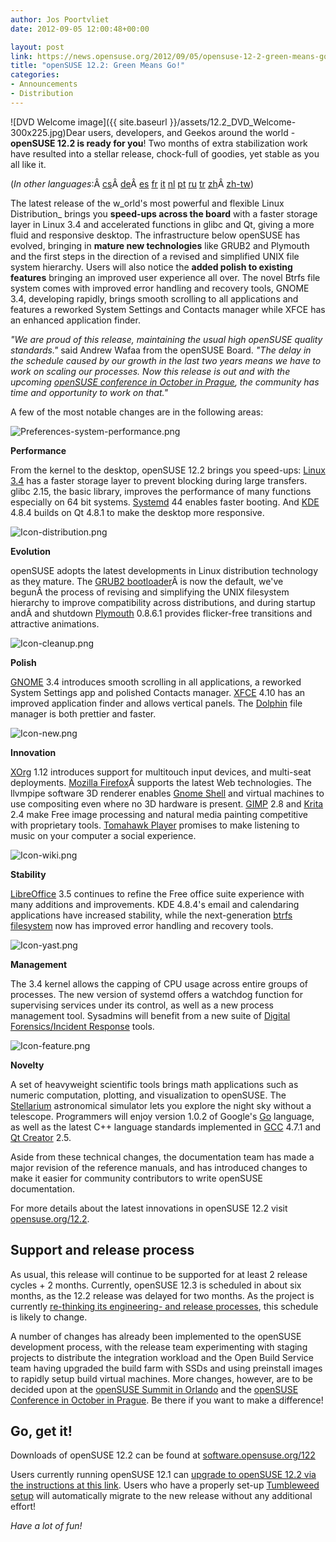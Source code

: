 ```yaml
---
author: Jos Poortvliet
date: 2012-09-05 12:00:48+00:00

layout: post
link: https://news.opensuse.org/2012/09/05/opensuse-12-2-green-means-go/
title: "openSUSE 12.2: Green Means Go!"
categories:
- Announcements
- Distribution
---
```

![DVD Welcome image]({{ site.baseurl }}/assets/12.2_DVD_Welcome-300x225.jpg)Dear users, developers, and Geekos around the world - **openSUSE 12.2 is ready for you**! Two months of extra stabilization work have resulted into a stellar release, chock-full of goodies, yet stable as you all like it.


(_In other languages_:Â [cs](http://cs.opensuse.org/Ozn%C3%A1men%C3%AD_nov%C3%A9ho_vyd%C3%A1n%C3%AD)Â [de](http://de.opensuse.org/Ank%C3%BCndigung)Â [es](http://es.opensuse.org/Release_announcement) [fr](http://fr.opensuse.org/Annonce_de_version) [it](http://it.opensuse.org/Release_announcement) [nl](http://nl.opensuse.org/Release_announcement) [pt](http://pt.opensuse.org/Release_announcement) [ru](http://ru.opensuse.org/%D0%9E%D0%B1%D1%8A%D1%8F%D0%B2%D0%BB%D0%B5%D0%BD%D0%B8%D0%B5_%D0%BE_%D0%B2%D1%8B%D0%BF%D1%83%D1%81%D0%BA%D0%B5) [tr](http://tr.opensuse.org/S%C3%BCr%C3%BCm_duyurusu) [zh](http://zh.opensuse.org/%E5%8F%91%E8%A1%8C%E8%AF%B4%E6%98%8E)Â [zh-tw](http://zh-tw.opensuse.org/Release_announcement))



The latest release of the w_orld's most powerful and flexible Linux Distribution_ brings you **speed-ups across the board** with a faster storage layer in Linux 3.4 and accelerated functions in glibc and Qt, giving a more fluid and responsive desktop. The infrastructure below openSUSE has evolved, bringing in **mature new technologies** like GRUB2 and Plymouth and the first steps in the direction of a revised and simplified UNIX file system hierarchy. Users will also notice the **added polish to existing features** bringing an improved user experience all over. The novel Btrfs file system comes with improved error handling and recovery tools, GNOME 3.4, developing rapidly, brings smooth scrolling to all applications and features a reworked System Settings and Contacts manager while XFCE has an enhanced application finder.<!-- more -->

_"We are proud of this release, maintaining the usual high openSUSE quality standards."_ said Andrew Wafaa from the openSUSE Board. _"The delay in the schedule caused by our growth in the last two years means we have to work on scaling our processes. Now this release is out and with the upcoming [openSUSE conference in October in Prague](http://conference.opensuse.org), the community has time and opportunity to work on that."_

A few of the most notable changes are in the following areas:





  
![Preferences-system-performance.png](http://en.opensuse.org/images/d/da/Preferences-system-performance.png)






**Performance**

From the kernel to the desktop, openSUSE 12.2 brings you speed-ups: [Linux 3.4](http://opensuse.org/Portal:Kernel) has a faster storage layer to prevent blocking during large transfers. glibc 2.15, the basic library, improves the performance of many functions especially on 64 bit systems. [Systemd](http://openSUSE.org/Systemd) 44 enables faster booting. And [KDE](http://opensuse.org/Portal:KDE) 4.8.4 builds on Qt 4.8.1 to make the desktop more responsive.















  
![Icon-distribution.png](http://en.opensuse.org/images/thumb/d/d0/Icon-distribution.png/48px-Icon-distribution.png)






**Evolution**

openSUSE adopts the latest developments in Linux distribution technology as they mature. The [GRUB2 bootloader](http://opensuse.org/GRUB)Â is now the default, we've begunÂ the process of revising and simplifying the UNIX filesystem hierarchy to improve compatibility across distributions, and during startup andÂ and shutdown [Plymouth](http://www.freedesktop.org/wiki/Software/Plymouth) 0.8.6.1 provides flicker-free transitions and attractive animations.















  
![Icon-cleanup.png](http://en.opensuse.org/images/thumb/6/6a/Icon-cleanup.png/48px-Icon-cleanup.png)






**Polish**

[GNOME](http://opensuse.org/Portal:GNOME) 3.4 introduces smooth scrolling in all applications, a reworked System Settings app and polished Contacts manager. [XFCE](http://opensuse.org/Xfce) 4.10 has an improved application finder and allows vertical panels. The [Dolphin](http://opensuse.org/Dolphin) file manager is both prettier and faster.















  
![Icon-new.png](http://en.opensuse.org/images/thumb/6/66/Icon-new.png/48px-Icon-new.png)






**Innovation**

[XOrg](http://opensuse.org/X_Window_System) 1.12 introduces support for multitouch input devices, and multi-seat deployments. [Mozilla Firefox](http://opensuse.org/Firefox)Â supports the latest Web technologies. The llvmpipe software 3D renderer enables [Gnome Shell](/GNOME) and virtual machines to use compositing even where no 3D hardware is present. [GIMP](http://opensuse.org/GIMP) 2.8 and [Krita](http://opensuse.org/Krita) 2.4 make Free image processing and natural media painting competitive with proprietary tools. [Tomahawk Player](http://www.tomahawk-player.org) promises to make listening to music on your computer a social experience.















  
![Icon-wiki.png](http://en.opensuse.org/images/thumb/3/30/Icon-wiki.png/48px-Icon-wiki.png)






**Stability**

[LibreOffice](http://opensuse.org/LibreOffice) 3.5 continues to refine the Free office suite experience with many additions and improvements. KDE 4.8.4's email and calendaring applications have increased stability, while the next-generation [btrfs filesystem](https://btrfs.wiki.kernel.org/index.php/Main_Page) now has improved error handling and recovery tools.















  
![Icon-yast.png](http://en.opensuse.org/images/thumb/f/f8/Icon-yast.png/48px-Icon-yast.png)






**Management**

The 3.4 kernel allows the capping of CPU usage across entire groups of processes. The new version of systemd offers a watchdog function for supervising services under its control, as well as a new process management tool. Sysadmins will benefit from a new suite of [Digital Forensics/Incident Response](http://opensuse.org/DFIR_-_Imaging_Tools) tools.















  
![Icon-feature.png](http://en.opensuse.org/images/thumb/8/84/Icon-feature.png/48px-Icon-feature.png)






**Novelty**

A set of heavyweight scientific tools brings math applications such as numeric computation, plotting, and visualization to openSUSE. The [Stellarium](http://www.stellarium.org/) astronomical simulator lets you explore the night sky without a telescope. Programmers will enjoy version 1.0.2 of Google's [Go](http://opensuse.org/SDB:Go) language, as well as the latest C++ language standards implemented in [GCC](http://gcc.gnu.org/) 4.7.1 and [Qt Creator](http://qt-project.org/wiki/Category:Tools::QtCreator) 2.5.










Aside from these technical changes, the documentation team has made a major revision of the reference manuals, and has introduced changes to make it easier for community contributors to write openSUSE documentation.

For more details about the latest innovations in openSUSE 12.2 visit [opensuse.org/12.2](http://opensuse.org/12.2 ).


## Support and release process


As usual, this release will continue to be supported for at least 2 release cycles + 2 months. Currently, openSUSE 12.3 is scheduled in about six months, as the 12.2 release was delayed for two months. As the project is currently [re-thinking its engineering- and release processes](https://news.opensuse.org/2012/06/14/where-is-my-12-2-my-kingdom-for-a-12-2/), this schedule is likely to change.

A number of changes has already been implemented to the openSUSE development process, with the release team experimenting with staging projects to distribute the integration workload and the Open Build Service team having upgraded the build farm with SSDs and using preinstall images to rapidly setup build virtual machines. More changes, however, are to be decided upon at the [openSUSE Summit in Orlando](http://summit.opensuse.org) and the [openSUSE Conference in October in Prague](http://conference.opensuse.org). Be there if you want to make a difference!


## Go, get it!


Downloads of openSUSE 12.2 can be found at [software.opensuse.org/122](http://software.opensuse.org/122)

Users currently running openSUSE 12.1 can [upgrade to openSUSE 12.2 via the instructions at this link](http://en.opensuse.org/Upgrade). Users who have a properly set-up [Tumbleweed setup](http://opensuse.org/Tumbleweed) will automatically migrate to the new release without any additional effort!

_Have a lot of fun!_		

